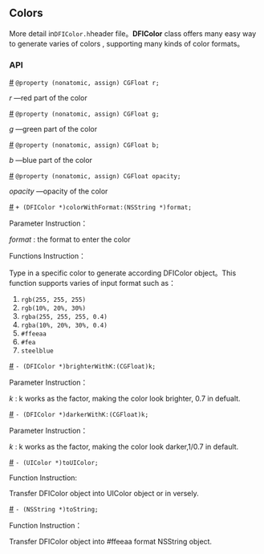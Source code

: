 ## Colors

More detail in`DFIColor.h`header file。**DFIColor** class offers many easy way to generate varies of colors , supporting many kinds of color formats。

### API

[#]() `@property (nonatomic, assign) CGFloat r;`

*r* —red part of the color 

[#]() `@property (nonatomic, assign) CGFloat g;`

*g* —green part of the color 

[#]() `@property (nonatomic, assign) CGFloat b;`

*b* —blue part of the color 

[#]() `@property (nonatomic, assign) CGFloat opacity;`

*opacity* —opacity of the color

[#]() `+ (DFIColor *)colorWithFormat:(NSString *)format;`

Parameter Instruction：

*format* : the format to enter the color

Functions Instruction：

Type in a specific color to generate according DFIColor object。This function supports varies of input format such as：

1. `rgb(255, 255, 255)`
2. `rgb(10%, 20%, 30%)`
3. `rgba(255, 255, 255, 0.4)`
4. `rgba(10%, 20%, 30%, 0.4)`
5. `#ffeeaa`
6. `#fea`
7. `steelblue`

[#]() `- (DFIColor *)brighterWithK:(CGFloat)k;`

Parameter Instruction：

*k* : k works as the factor, making the color look brighter, 0.7 in defualt.

[#]() `- (DFIColor *)darkerWithK:(CGFloat)k;`

Parameter Instruction：

*k* : k works as the factor, making the color look darker,1/0.7 in default.

[#]() `- (UIColor *)toUIColor;`

Function Instruction:

Transfer DFIColor object into UIColor object or in versely.

[#]() `- (NSString *)toString;`

Function Instruction：

Transfer DFIColor object into #ffeeaa format NSString object.